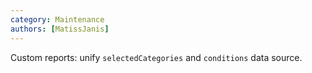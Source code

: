 ```yaml
---
category: Maintenance
authors: [MatissJanis]
---
```


Custom reports: unify `selectedCategories` and `conditions` data source.
